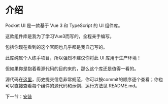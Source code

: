 # 介绍

Pocket UI 是一款基于 Vue 3 和 TypeScript 的 UI 组件库。

这款组件库是我为了学习Vue3而写的，全程亲手编写。

包括你现在看到的这个官网也几乎都是我自己写的。

此库纯属个人练手项目，所以强烈不建议你将此 UI 库用于生产环境！

但如果你是抱着看源代码的目的来的，那么这个库还是值得一看的。

源代码在[这里](https://github.com/)，历史提交信息非常规范，你可以按commit的顺序逐个查看；你也可以直接查看每个组件的源代码和示例，运行方法见 README.md。

下一节：[安装](#/doc/install)